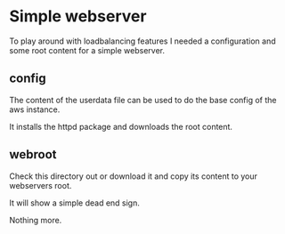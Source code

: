 # Simple webserver

To play around with loadbalancing features I needed a configuration and some root content for a simple webserver.

## config

The content of the userdata file can be used to do the base config of the aws instance.

It installs the httpd package and downloads the root content.

## webroot

Check this directory out or download it and copy its content to your webservers root.

It will show a simple dead end sign.

Nothing more.


